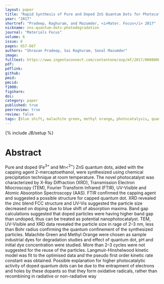 ```yaml
---
layout: paper
title: "Rapid Synthesis of Pure and Doped ZnS Quantum Dots for Photocatalytic Degradation of Biological Dye Pollutants"
year: "2017"
shortref: "Pradeep, Raghuram, and Mazumder, <i>Mater. Focus</i> 2017"
nickname: zns-quantum-dots-photodegradation
journal: "Materials Focus"
volume: 6
issue: 6
pages: 657-667
authors: "Shravan Pradeep, Sai Raghuram, Sonal Mazumder"
image: 
fulltext: https://www.ingentaconnect.com/contentone/asp/mf/2017/00000006/00000006/art00009
pdf: 
pdflink: 
github: 
pmid: 
pmcid: 
f1000: 
figshare: 
doi: 
category: paper
published: true
peerreview: true
review: false
tags: [blue shift, malachite green, methyl orange, photocatalysis, quantum confinement, ZnS nanocrystals]
---
```

{% include JB/setup %}

# Abstract 

Pure and doped (Fe<sup>3+</sup> and Mn<<sup>2+</sup>) ZnS quantum dots, aided with the capping agent 2-mercaptoethanol, were synthesized using chemical precipitation technique at room temperature. The novel photocatalyst was characterized by X-Ray Diffraction (XRD), Transmission Electron Miocroscopy (TEM), Fourier Transform Infrared (FTIR), UV-Visible and Atomic Absorption Spectroscopy (AAS). FTIR confirmed the capping agent and suggested a possible structure for capped quantum dot. XRD revealed the zinc blend FCC structure and UV-Vis suggested the particle size decreased on doping due to blue shift of absorption maxima. Band gap calculations suggested that doped particles were having higher band gap than undoped, thus can be treated as potential nanophotocatalyst. TEM, UV-Visible and XRD data revealed the particle size in rage of 2–3 nm, less than Bohr radius confirming the quantum confinement of the synthesized particles. Malachite Green and Methyl Orange were chosen as sample industrial dyes for degradation studies and effect of quantum dot, pH and initial dye concentration were studied. More than 2–3 cycles were not suggested for the reuse of the particles. Langmuir-Hinshelwood kinetic model was fit to the optimised data and the pseudo first order kinetic rate constant was obtained. Possible explanation for higher photocatalytic activity of doped quantum dots can be due to the entrapment of electrons and holes by these dopants so that they form oxidative radicals, rather than recombining in radiative or non-radiative way